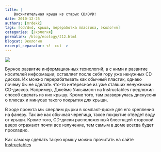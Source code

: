 ```yaml
---
title: |
    Восхитительная крыша из старых CD/DVD!
date: 2010-12-25
authors: [mrdekk]
tags: [cd/dvd, крыша, переработка пластика, экология]
categories: [Экология]
permalink: /blog/ecology/212.html
blogcat: Экология
excerpt_separator: <!--cut-->
---
```



![](http://itw66.ru/uploads/images/00/00/01/2010/12/25/bfe227.jpg)


Бурное развитие информационных технологий, а с ними и развитие носителей информации, оставляет после себя гору уже ненужных CD дисков. Их можно перерабатывать как обычный пластик, однако почему бы не сделать что-то интересное из уже ставших ненужными CD-дисков. Например, Джеймс Уильямсон на Instructables предложил способ сделать из них крышу. Кроме того, там развернулась дискуссия о плюсах и минусах такого покрытия для крыши. 

В ходе проекта мы сверлим дырки в компакт-диске для его крепления на фанеру. Так же как обычная черепица, такое покрытие отведет воду от крыши. Кроме того, CD-диски расположенный блестящей стороной вверх отражают почти все излучение, тем самым в доме всегда будет прохладно. 

Как самому сделать такую крышу можно прочитать на сайте [Instructables](http://www.instructables.com/id/CDDVD-Roofing-Concept/)
